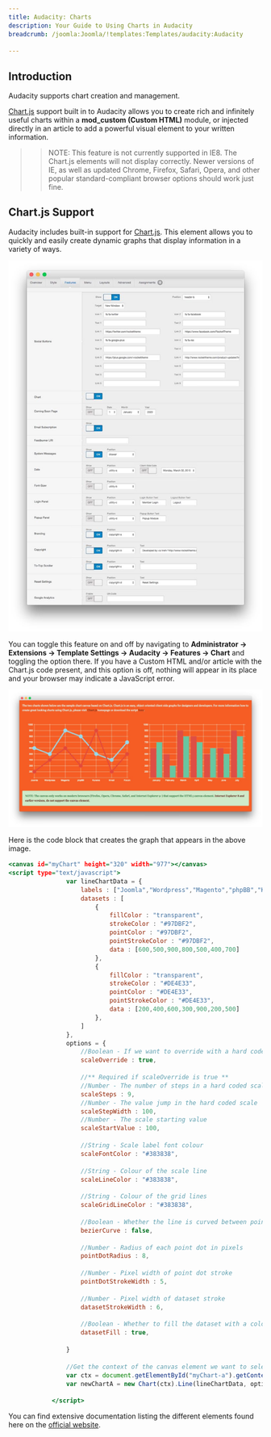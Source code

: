 ```yaml
---
title: Audacity: Charts
description: Your Guide to Using Charts in Audacity
breadcrumb: /joomla:Joomla/!templates:Templates/audacity:Audacity

---
```


Introduction
-----

Audacity supports chart creation and management. 

[Chart.js][chartjs] support built in to Audacity allows you to create rich and infinitely useful charts within a **mod_custom (Custom HTML)** module, or injected directly in an article to add a powerful visual element to your written information.

>> NOTE: This feature is not currently supported in IE8. The Chart.js elements will not display correctly. Newer versions of IE, as well as updated Chrome, Firefox, Safari, Opera, and other popular standard-compliant browser options should work just fine.

Chart.js Support
-----

Audacity includes built-in support for [Chart.js][chartjs]. This element allows you to quickly and easily create dynamic graphs that display information in a variety of ways. 

![](assets/setfeatures.jpeg)

You can toggle this feature on and off by navigating to **Administrator -> Extensions -> Template Settings -> Audacity -> Features -> Chart** and toggling the option there. If you have a Custom HTML and/or article with the Chart.js code present, and this option is off, nothing will appear in its place and your browser may indicate a JavaScript error.

![](assets/page_services_3.jpeg)

Here is the code block that creates the graph that appears in the above image.

~~~ .html
<canvas id="myChart" height="320" width="977"></canvas>
<script type="text/javascript">
                var lineChartData = {
                    labels : ["Joomla","Wordpress","Magento","phpBB","Kunena","Email","Forum"],
                    datasets : [
                        {
                            fillColor : "transparent",
                            strokeColor : "#97DBF2",
                            pointColor : "#97DBF2",
                            pointStrokeColor : "#97DBF2",
                            data : [600,500,900,800,500,400,700]
                        },
                        {
                            fillColor : "transparent",
                            strokeColor : "#DE4E33",
                            pointColor : "#DE4E33",
                            pointStrokeColor : "#DE4E33",
                            data : [200,400,600,300,900,200,500]
                        },
                    ]
                },
                options = {
                    //Boolean - If we want to override with a hard coded scale
                    scaleOverride : true,

                    //** Required if scaleOverride is true **
                    //Number - The number of steps in a hard coded scale
                    scaleSteps : 9,
                    //Number - The value jump in the hard coded scale
                    scaleStepWidth : 100,
                    //Number - The scale starting value
                    scaleStartValue : 100,

                    //String - Scale label font colour
                    scaleFontColor : "#383838",

                    //String - Colour of the scale line
                    scaleLineColor : "#383838",

                    //String - Colour of the grid lines
                    scaleGridLineColor : "#383838",

                    //Boolean - Whether the line is curved between points
                    bezierCurve : false,

                    //Number - Radius of each point dot in pixels
                    pointDotRadius : 8,

                    //Number - Pixel width of point dot stroke
                    pointDotStrokeWidth : 5,

                    //Number - Pixel width of dataset stroke
                    datasetStrokeWidth : 6,

                    //Boolean - Whether to fill the dataset with a colour
                    datasetFill : true,

                }

                //Get the context of the canvas element we want to select
                var ctx = document.getElementById("myChart-a").getContext("2d");
                var newChartA = new Chart(ctx).Line(lineChartData, options);

            </script>
~~~

You can find extensive documentation listing the different elements found here on the [official website][chartjs].

[chartjs]: http://chartjs.org
[fontawesome]: http://fortawesome.github.io/Font-Awesome/
[chart_1]: assets/page_services_4.jpeg
[chart_2]: assets/chart_2.jpeg
[list]: http://demo.rockettheme.com/joomla-templates/audacity/features/typography